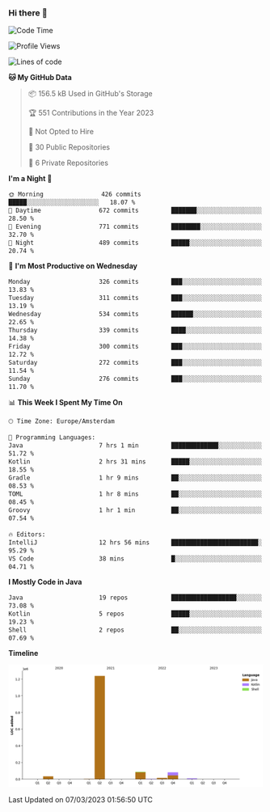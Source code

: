 ### Hi there 👋


<!--START_SECTION:waka-->
![Code Time](http://img.shields.io/badge/Code%20Time-3%2C050%20hrs%204%20mins-blue)

![Profile Views](http://img.shields.io/badge/Profile%20Views-0-blue)

![Lines of code](https://img.shields.io/badge/From%20Hello%20World%20I%27ve%20Written-1.5%20million%20lines%20of%20code-blue)

**🐱 My GitHub Data** 

> 📦 156.5 kB Used in GitHub's Storage 
 > 
> 🏆 551 Contributions in the Year 2023
 > 
> 🚫 Not Opted to Hire
 > 
> 📜 30 Public Repositories 
 > 
> 🔑 6 Private Repositories 
 > 
**I'm a Night 🦉** 

```text
🌞 Morning                426 commits         █████░░░░░░░░░░░░░░░░░░░░   18.07 % 
🌆 Daytime                672 commits         ███████░░░░░░░░░░░░░░░░░░   28.50 % 
🌃 Evening                771 commits         ████████░░░░░░░░░░░░░░░░░   32.70 % 
🌙 Night                  489 commits         █████░░░░░░░░░░░░░░░░░░░░   20.74 % 
```
📅 **I'm Most Productive on Wednesday** 

```text
Monday                   326 commits         ███░░░░░░░░░░░░░░░░░░░░░░   13.83 % 
Tuesday                  311 commits         ███░░░░░░░░░░░░░░░░░░░░░░   13.19 % 
Wednesday                534 commits         ██████░░░░░░░░░░░░░░░░░░░   22.65 % 
Thursday                 339 commits         ████░░░░░░░░░░░░░░░░░░░░░   14.38 % 
Friday                   300 commits         ███░░░░░░░░░░░░░░░░░░░░░░   12.72 % 
Saturday                 272 commits         ███░░░░░░░░░░░░░░░░░░░░░░   11.54 % 
Sunday                   276 commits         ███░░░░░░░░░░░░░░░░░░░░░░   11.70 % 
```


📊 **This Week I Spent My Time On** 

```text
🕑︎ Time Zone: Europe/Amsterdam

💬 Programming Languages: 
Java                     7 hrs 1 min         █████████████░░░░░░░░░░░░   51.72 % 
Kotlin                   2 hrs 31 mins       █████░░░░░░░░░░░░░░░░░░░░   18.55 % 
Gradle                   1 hr 9 mins         ██░░░░░░░░░░░░░░░░░░░░░░░   08.53 % 
TOML                     1 hr 8 mins         ██░░░░░░░░░░░░░░░░░░░░░░░   08.45 % 
Groovy                   1 hr 1 min          ██░░░░░░░░░░░░░░░░░░░░░░░   07.54 % 

🔥 Editors: 
IntelliJ                 12 hrs 56 mins      ████████████████████████░   95.29 % 
VS Code                  38 mins             █░░░░░░░░░░░░░░░░░░░░░░░░   04.71 % 
```

**I Mostly Code in Java** 

```text
Java                     19 repos            ██████████████████░░░░░░░   73.08 % 
Kotlin                   5 repos             █████░░░░░░░░░░░░░░░░░░░░   19.23 % 
Shell                    2 repos             ██░░░░░░░░░░░░░░░░░░░░░░░   07.69 % 
```



**Timeline**

![Lines of Code chart](https://raw.githubusercontent.com/powercasgamer/powercasgamer/master/assets/bar_graph.png)


 Last Updated on 07/03/2023 01:56:50 UTC
<!--END_SECTION:waka-->
